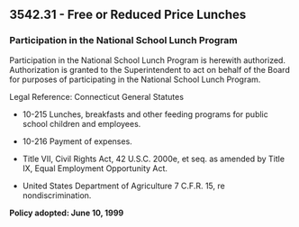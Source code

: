 ## 3542.31 - Free or Reduced Price Lunches

### Participation in the National School Lunch Program

Participation in the National School Lunch Program is herewith authorized.  Authorization is granted to the Superintendent to act on behalf of the Board  for purposes of participating in the National School Lunch Program.

Legal Reference:  Connecticut General Statutes

* 10-215 Lunches, breakfasts and other feeding programs for public school children and employees.

* 10-216 Payment of expenses.

* Title VII, Civil Rights Act, 42 U.S.C. 2000e, et seq. as amended by Title IX, Equal Employment Opportunity Act.

* United States Department of Agriculture 7 C.F.R. 15, re nondiscrimination.

**Policy adopted:  June 10, 1999**

